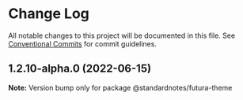 # Change Log

All notable changes to this project will be documented in this file.
See [Conventional Commits](https://conventionalcommits.org) for commit guidelines.

## 1.2.10-alpha.0 (2022-06-15)

**Note:** Version bump only for package @standardnotes/futura-theme
